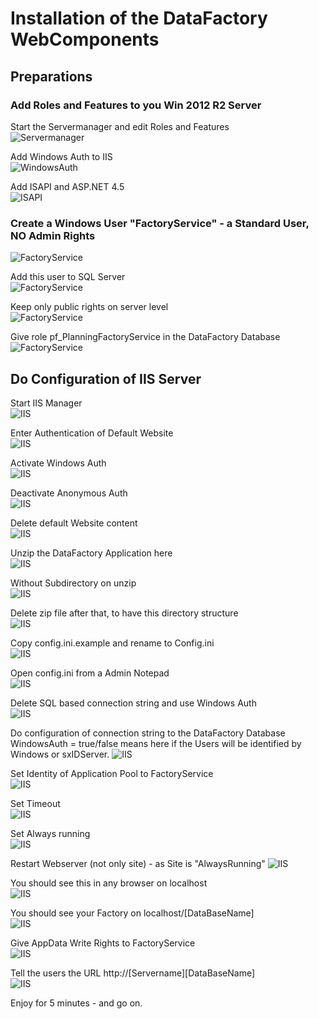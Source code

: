 # Installation of the DataFactory WebComponents

## Preparations

### Add Roles and Features to you Win 2012 R2 Server

Start the Servermanager and edit Roles and Features  
![Servermanager](images/WebComponents/1.PNG)


Add Windows Auth to IIS  
![WindowsAuth](images/WebComponents/2.PNG)

Add ISAPI and ASP.NET 4.5  
![ISAPI](images/WebComponents/3.PNG)

### Create a Windows User "FactoryService" - a Standard User, NO Admin Rights
![FactoryService](images/WebComponents/3b.PNG)

Add this user to SQL Server  
![FactoryService](images/WebComponents/3c.PNG)

Keep only public rights on server level  
![FactoryService](images/WebComponents/3d.PNG)

Give role pf_PlanningFactoryService in the DataFactory Database  
![FactoryService](images/WebComponents/3e.PNG)

## Do Configuration of IIS Server

Start IIS Manager  
![IIS](images/WebComponents/4.PNG)

Enter Authentication of Default Website  
![IIS](images/WebComponents/5.PNG)

Activate Windows Auth  
![IIS](images/WebComponents/6.PNG)

Deactivate Anonymous Auth  
![IIS](images/WebComponents/7.PNG)

Delete default Website content  
![IIS](images/WebComponents/8.PNG)

Unzip the DataFactory Application here  
![IIS](images/WebComponents/9.PNG)

Without Subdirectory on unzip  
![IIS](images/WebComponents/10.PNG)

Delete zip file after that, to have this directory structure  
![IIS](images/WebComponents/11.PNG)

Copy config.ini.example and rename to Config.ini  
![IIS](images/WebComponents/12.PNG)

Open config.ini from a Admin Notepad  
![IIS](images/WebComponents/12b.PNG)

Delete SQL based connection string and use Windows Auth  
![IIS](images/WebComponents/13.PNG)

Do configuration of connection string to the DataFactory Database  
WindowsAuth = true/false means here if the Users will be identified by Windows or sxIDServer.
![IIS](images/WebComponents/14.PNG)

Set Identity of Application Pool to FactoryService   
![IIS](images/WebComponents/17.PNG)

Set Timeout   
![IIS](images/WebComponents/18.PNG)

Set Always running  
![IIS](images/WebComponents/19.PNG)

Restart Webserver (not only site) - as Site is "AlwaysRunning"
![IIS](images/WebComponents/22.PNG)

You should see this in any browser on localhost  
![IIS](images/WebComponents/23.PNG)

You should see your Factory on localhost/[DataBaseName]  
![IIS](images/WebComponents/24.PNG)

Give AppData Write Rights to FactoryService  
![IIS](images/WebComponents/25.PNG)

Tell the users the URL http://[Servername]\[DataBaseName]  
![IIS](images/WebComponents/27.PNG)

Enjoy for 5 minutes - and go on.
